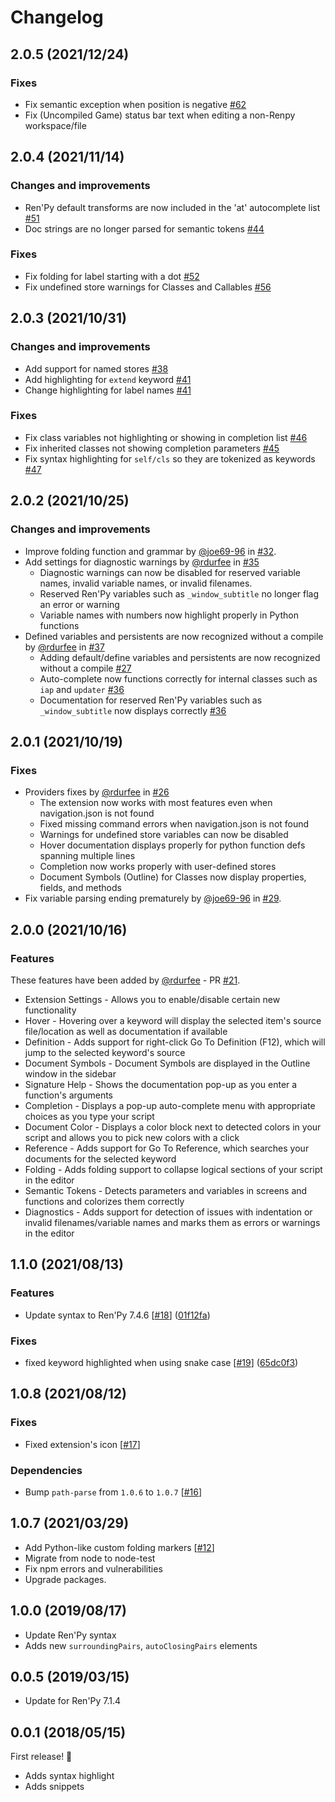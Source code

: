 # Changelog

## 2.0.5 (2021/12/24)

### Fixes

* Fix semantic exception when position is negative [#62](https://github.com/LuqueDaniel/vscode-language-renpy/issues/62)
* Fix (Uncompiled Game) status bar text when editing a non-Renpy workspace/file

## 2.0.4 (2021/11/14)

### Changes and improvements

* Ren'Py default transforms are now included in the 'at' autocomplete list [#51](https://github.com/LuqueDaniel/vscode-language-renpy/issues/51)
* Doc strings are no longer parsed for semantic tokens [#44](https://github.com/LuqueDaniel/vscode-language-renpy/issues/44)

### Fixes

* Fix folding for label starting with a dot [#52](https://github.com/LuqueDaniel/vscode-language-renpy/issues/52)
* Fix undefined store warnings for Classes and Callables [#56](https://github.com/LuqueDaniel/vscode-language-renpy/issues/56)

## 2.0.3 (2021/10/31)

### Changes and improvements

* Add support for named stores [#38](https://github.com/LuqueDaniel/vscode-language-renpy/issues/38)
* Add highlighting for `extend` keyword [#41](https://github.com/LuqueDaniel/vscode-language-renpy/pull/41)
* Change highlighting for label names [#41](https://github.com/LuqueDaniel/vscode-language-renpy/pull/41)

### Fixes

* Fix class variables not highlighting or showing in completion list [#46](https://github.com/LuqueDaniel/vscode-language-renpy/issues/46)
* Fix inherited classes not showing completion parameters [#45](https://github.com/LuqueDaniel/vscode-language-renpy/issues/45)
* Fix syntax highlighting for `self/cls` so they are tokenized as keywords [#47](https://github.com/LuqueDaniel/vscode-language-renpy/issues/47)

## 2.0.2 (2021/10/25)

### Changes and improvements

* Improve folding function and grammar by [@joe69-96](https://github.com/joe69-96) in [#32](https://github.com/LuqueDaniel/vscode-language-renpy/pull/32).
* Add settings for diagnostic warnings by [@rdurfee](https://github.com/rdurfee) in [#35](https://github.com/LuqueDaniel/vscode-language-renpy/pull/35)
  * Diagnostic warnings can now be disabled for reserved variable names, invalid variable names, or invalid filenames.
  * Reserved Ren'Py variables such as `_window_subtitle` no longer flag an error or warning
  * Variable names with numbers now highlight properly in Python functions
* Defined variables and persistents are now recognized without a compile by [@rdurfee](https://github.com/rdurfee) in [#37](https://github.com/LuqueDaniel/vscode-language-renpy/pull/37)
  * Adding default/define variables and persistents are now recognized without a compile [#27](https://github.com/LuqueDaniel/vscode-language-renpy/issues/27)
  * Auto-complete now functions correctly for internal classes such as `iap` and `updater` [#36](https://github.com/LuqueDaniel/vscode-language-renpy/issues/36)
  * Documentation for reserved Ren'Py variables such as `_window_subtitle` now displays correctly [#36](https://github.com/LuqueDaniel/vscode-language-renpy/issues/36)

## 2.0.1 (2021/10/19)

### Fixes

* Providers fixes by [@rdurfee](https://github.com/rdurfee) in [#26](https://github.com/LuqueDaniel/vscode-language-renpy/pull/26)
  * The extension now works with most features even when navigation.json is not found
  * Fixed missing command errors when navigation.json is not found
  * Warnings for undefined store variables can now be disabled
  * Hover documentation displays properly for python function defs spanning multiple lines
  * Completion now works properly with user-defined stores
  * Document Symbols (Outline) for Classes now display properties, fields, and methods
* Fix variable parsing ending prematurely by [@joe69-96](https://github.com/joe69-96) in [#29](https://github.com/LuqueDaniel/vscode-language-renpy/pull/29).

## 2.0.0 (2021/10/16)

### Features

These features have been added by [@rdurfee](https://github.com/rdurfee) - PR [#21](https://github.com/LuqueDaniel/vscode-language-renpy/pull/21).

* Extension Settings - Allows you to enable/disable certain new functionality
* Hover - Hovering over a keyword will display the selected item's source file/location as well as documentation if available
* Definition - Adds support for right-click Go To Definition (F12), which will jump to the selected keyword's source
* Document Symbols - Document Symbols are displayed in the Outline window in the sidebar
* Signature Help - Shows the documentation pop-up as you enter a function's arguments
* Completion - Displays a pop-up auto-complete menu with appropriate choices as you type your script
* Document Color - Displays a color block next to detected colors in your script and allows you to pick new colors with a click
* Reference - Adds support for Go To Reference, which searches your documents for the selected keyword
* Folding - Adds folding support to collapse logical sections of your script in the editor
* Semantic Tokens - Detects parameters and variables in screens and functions and colorizes them correctly
* Diagnostics - Adds support for detection of issues with indentation or invalid filenames/variable names and marks them as errors or warnings in the editor

## 1.1.0 (2021/08/13)

### Features

* Update syntax to Ren'Py 7.4.6 [[#18](https://github.com/LuqueDaniel/vscode-language-renpy/pull/18)] ([01f12fa](https://github.com/LuqueDaniel/vscode-language-renpy/commit/01f12fa43913d4c5ea14d738bfa69c4f5fcb2dcf))

### Fixes

* fixed keyword highlighted when using snake case  [[#19](https://github.com/LuqueDaniel/vscode-language-renpy/pull/19)] ([65dc0f3](https://github.com/LuqueDaniel/vscode-language-renpy/commit/65dc0f3cd15dd3922de8ef4fc8a59f0f40304eed))

## 1.0.8 (2021/08/12)

### Fixes

* Fixed extension's icon [[#17](https://github.com/LuqueDaniel/vscode-language-renpy/pull/17)]

### Dependencies

* Bump `path-parse` from `1.0.6` to `1.0.7` [[#16](https://github.com/LuqueDaniel/vscode-language-renpy/pull/16)]

## 1.0.7 (2021/03/29)

* Add Python-like custom folding markers [[#12](https://github.com/LuqueDaniel/vscode-language-renpy/pull/12)]
* Migrate from node to node-test
* Fix npm errors and vulnerabilities
* Upgrade packages.

## 1.0.0 (2019/08/17)

* Update Ren'Py syntax
* Adds new `surroundingPairs`, `autoClosingPairs` elements

## 0.0.5 (2019/03/15)

* Update for Ren'Py 7.1.4

## 0.0.1 (2018/05/15)

First release! :tada:

* Adds syntax highlight
* Adds snippets

